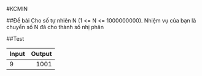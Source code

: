 #KCMIN

##Đề bài
Cho số tự nhiên N (1 <= N <= 1000000000). Nhiệm vụ của bạn là chuyển số N đã cho thành số nhị phân

##Test

|Input|Output|
|:--------|--------:|
|9|1001|